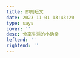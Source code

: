 ```yaml
---
title: 即刻短文
date: 2023-11-01 13:43:20
type: says
cover: ''
desc: 分享生活的小确幸
leftend: ''
rightend: ''
---
```

